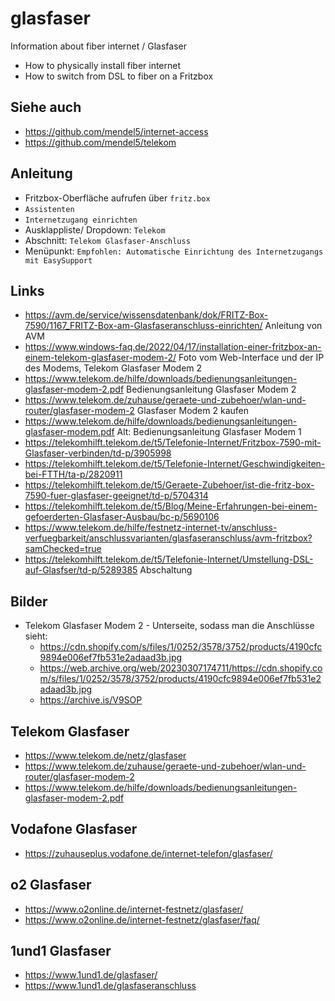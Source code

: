 # glasfaser
Information about fiber internet / Glasfaser
- How to physically install fiber internet
- How to switch from DSL to fiber on a Fritzbox

## Siehe auch
- https://github.com/mendel5/internet-access
- https://github.com/mendel5/telekom

## Anleitung
- Fritzbox-Oberfläche aufrufen über `fritz.box`
- `Assistenten`
- `Internetzugang einrichten`
- Ausklappliste/ Dropdown: `Telekom`
- Abschnitt: `Telekom Glasfaser-Anschluss`
- Menüpunkt: `Empfohlen: Automatische Einrichtung des Internetzugangs mit EasySupport`

## Links
- https://avm.de/service/wissensdatenbank/dok/FRITZ-Box-7590/1167_FRITZ-Box-am-Glasfaseranschluss-einrichten/ Anleitung von AVM
- https://www.windows-faq.de/2022/04/17/installation-einer-fritzbox-an-einem-telekom-glasfaser-modem-2/ Foto vom Web-Interface und der IP des Modems, Telekom Glasfaser Modem 2
- https://www.telekom.de/hilfe/downloads/bedienungsanleitungen-glasfaser-modem-2.pdf Bedienungsanleitung Glasfaser Modem 2
- https://www.telekom.de/zuhause/geraete-und-zubehoer/wlan-und-router/glasfaser-modem-2 Glasfaser Modem 2 kaufen
- https://www.telekom.de/hilfe/downloads/bedienungsanleitungen-glasfaser-modem.pdf Alt: Bedienungsanleitung Glasfaser Modem 1
- https://telekomhilft.telekom.de/t5/Telefonie-Internet/Fritzbox-7590-mit-Glasfaser-verbinden/td-p/3905998
- https://telekomhilft.telekom.de/t5/Telefonie-Internet/Geschwindigkeiten-bei-FTTH/ta-p/2820911
- https://telekomhilft.telekom.de/t5/Geraete-Zubehoer/ist-die-fritz-box-7590-fuer-glasfaser-geeignet/td-p/5704314
- https://telekomhilft.telekom.de/t5/Blog/Meine-Erfahrungen-bei-einem-gefoerderten-Glasfaser-Ausbau/bc-p/5690106
- https://www.telekom.de/hilfe/festnetz-internet-tv/anschluss-verfuegbarkeit/anschlussvarianten/glasfaseranschluss/avm-fritzbox?samChecked=true
- https://telekomhilft.telekom.de/t5/Telefonie-Internet/Umstellung-DSL-auf-Glasfser/td-p/5289385 Abschaltung

## Bilder
- Telekom Glasfaser Modem 2 - Unterseite, sodass man die Anschlüsse sieht:
  - https://cdn.shopify.com/s/files/1/0252/3578/3752/products/4190cfc9894e006ef7fb531e2adaad3b.jpg
  - https://web.archive.org/web/20230307174711/https://cdn.shopify.com/s/files/1/0252/3578/3752/products/4190cfc9894e006ef7fb531e2adaad3b.jpg
  - https://archive.is/V9SOP

## Telekom Glasfaser
- https://www.telekom.de/netz/glasfaser
- https://www.telekom.de/zuhause/geraete-und-zubehoer/wlan-und-router/glasfaser-modem-2
- https://www.telekom.de/hilfe/downloads/bedienungsanleitungen-glasfaser-modem-2.pdf

## Vodafone Glasfaser
- https://zuhauseplus.vodafone.de/internet-telefon/glasfaser/

## o2 Glasfaser
- https://www.o2online.de/internet-festnetz/glasfaser/
- https://www.o2online.de/internet-festnetz/glasfaser/faq/

## 1und1 Glasfaser
- https://www.1und1.de/glasfaser/
- https://www.1und1.de/glasfaseranschluss
